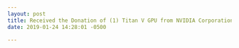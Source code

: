```yaml
---
layout: post
title: Received the Donation of (1) Titan V GPU from NVIDIA Corporation for Deep Learning Hardware Research!
date: 2019-01-24 14:28:01 -0500

---
```

